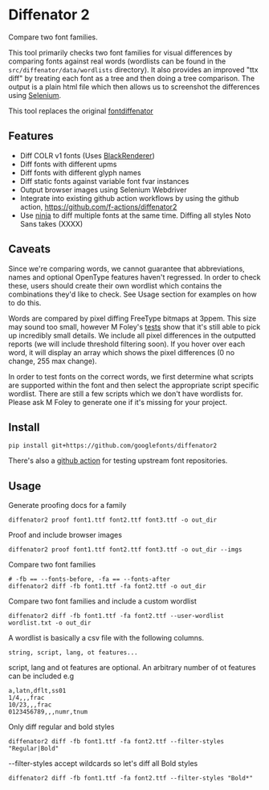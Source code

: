 # Diffenator 2

Compare two font families.

This tool primarily checks two font families for visual differences by comparing fonts against real words (wordlists can be found in the `src/diffenator/data/wordlists` directory). It also provides an improved "ttx diff" by treating each font as a tree and then doing a tree comparison. The output is a plain html file which then allows us to screenshot the differences using [Selenium](https://www.selenium.dev/documentation/webdriver/).

This tool replaces the original [fontdiffenator](https://github.com/googlefonts/fontdiffenator)


## Features

- Diff COLR v1 fonts (Uses [BlackRenderer](https://github.com/BlackFoundryCom/black-renderer))
- Diff fonts with different upms
- Diff fonts with different glyph names
- Diff static fonts against variable font fvar instances
- Output browser images using Selenium Webdriver
- Integrate into existing github action workflows by using the github action, https://github.com/f-actions/diffenator2
- Use [ninja](https://ninja-build.org/) to diff multiple fonts at the same time. Diffing all styles Noto Sans takes (XXXX)


## Caveats

Since we're comparing words, we cannot guarantee that abbreviations, names and optional OpenType features haven't regressed. In order to check these, users should create their own wordlist which contains the combinations they'd like to check. See Usage section for examples on how to do this.  

Words are compared by pixel diffing FreeType bitmaps at 3ppem. This size may sound too small, however M Foley's [tests](https://docs.google.com/document/d/16INOprdKWTZ4wyO41C0q4vuFpxFMO3Tod_Ig2sB4JAQ/edit?usp=sharing) show that it's still able to pick up incredibly small details. We include all pixel differences in the outputted reports (we will include threshold filtering soon). If you hover over each word, it will display an array which shows the pixel differences (0 no change, 255 max change).

In order to test fonts on the correct words, we first determine what scripts are supported within the font and then select the appropriate script specific wordlist. There are still a few scripts which we don't have wordlists for. Please ask M Foley to generate one if it's missing for your project.


## Install

`pip install git+https://github.com/googlefonts/diffenator2`

There's also a [github action](https://github.com/f-actions/diffenator2) for testing upstream font repositories.


## Usage

Generate proofing docs for a family

`diffenator2 proof font1.ttf font2.ttf font3.ttf -o out_dir`


Proof and include browser images

`diffenator2 proof font1.ttf font2.ttf font3.ttf -o out_dir --imgs`


Compare two font families 

```
# -fb == --fonts-before, -fa == --fonts-after
diffenator2 diff -fb font1.ttf -fa font2.ttf -o out_dir
```


Compare two font families and include a custom wordlist

`diffenator2 diff -fb font1.ttf -fa font2.ttf --user-wordlist wordlist.txt -o out_dir`

A wordlist is basically a csv file with the following columns.

`string, script, lang, ot features...`

script, lang and ot features are optional. An arbitrary number of ot features can be included e.g

```
a,latn,dflt,ss01
1/4,,,frac
10/23,,,frac
0123456789,,,numr,tnum
```

Only diff regular and bold styles

`diffenator2 diff -fb font1.ttf -fa font2.ttf --filter-styles "Regular|Bold"`


--filter-styles accept wildcards so let's diff all Bold styles

`diffenator2 diff -fb font1.ttf -fa font2.ttf --filter-styles "Bold*"`